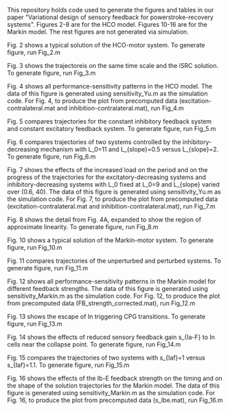 This repository holds code used to generate the figures and tables in our paper "Variational design of sensory feedback for powerstroke-recovery systems". Figures 2-8 are for the HCO model. Figures 10-16 are for the Markin model. The rest figures are not generated via simulation.

Fig. 2 shows a typical solution of the HCO-motor system. To generate figure, run Fig_2.m

Fig. 3 shows the trajectoreis on the same time scale and the iSRC solution. To generate figure, run Fig_3.m

Fig. 4 shows all performance-sensitivity patterns in the HCO model. The data of this figure is generated using sensitivity_Yu.m as the simulation code. For Fig. 4, to produce the plot from precomputed data (excitation-contralateral.mat and inhibition-contralateral.mat), run Fig_4.m

Fig. 5 compares trajectories for the constant inhibitory feedback system and constant excitatory feedback system. To generate figure, run Fig_5.m

Fig. 6 compares trajectories of two systems controlled by the inhibitory-decreasing mechanism with L_0=11 and L_{slope}=0.5 versus L_{slope}=2. To generate figure, run Fig_6.m

Fig. 7 shows the effects of the increased load on the period and on the progress of the trajectories for the excitatory-decreasing systems and inhibitory-decreasing systems with L_0 fixed at L_0=9 and L_{slope} varied over (0.6, 40). The data of this figure is generated using sensitivity_Yu.m as the simulation code. For Fig. 7, to produce the plot from precomputed data (excitation-contralateral.mat and inhibition-contralateral.mat), run Fig_7.m

Fig. 8 shows the detail from Fig. 4A, expanded to show the region of approximate linearity. To generate figure, run Fig_8.m

Fig. 10 shows a typical solution of the Markin-motor system. To generate figure, run Fig_10.m

Fig. 11 compares trajectories of the unperturbed and perturbed systems. To generate figure, run Fig_11.m

Fig. 12 shows all performance-sensitivity patterns in the Markin model for different feedback strengths. The data of this figure is generated using sensitivity_Markin.m as the simulation code. For Fig. 12, to produce the plot from precomputed data (FB_strength_corrected.mat), run Fig_12.m

Fig. 13 shows the escape of In triggering CPG transitions. To generate figure, run Fig_13.m

Fig. 14 shows the effects of reduced sensory feedback gain s_{Ia-F} to In cells near the collapse point. To generate figure, run Fig_14.m

Fig. 15 compares the trajectories of two systems with s_{Iaf}=1 versus s_{Iaf}=1.1. To generate figure, run Fig_15.m

Fig. 16 shows the effects of the Ib-E feedback strength on the timing and on the shape of the solution trajectories for the Markin model. The data of this figure is generated using sensitivity_Markin.m as the simulation code. For Fig. 16, to produce the plot from precomputed data (s_Ibe.mat), run Fig_16.m
